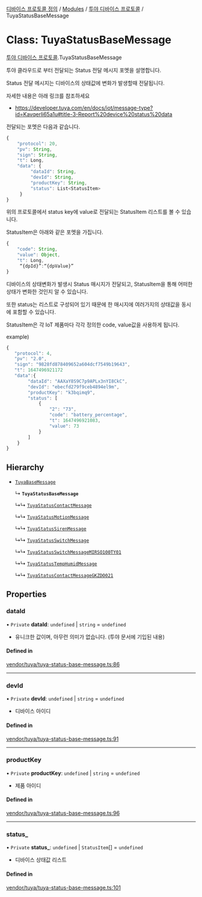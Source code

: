 [디바이스 프로토콜 정의](../README.md) / [Modules](../modules.md) / [투야 디바이스 프로토콜](../modules/___________.md) / TuyaStatusBaseMessage

# Class: TuyaStatusBaseMessage

[투야 디바이스 프로토콜](../modules/___________.md).TuyaStatusBaseMessage

투야 클라우드로 부터 전달되는 Status 전달 메시지 포멧을 설명합니다.

Status 전달 메시지는 디바이스의 상태값에 변화가 발생할때 전달됩니다.

자세한 내용은 아래 링크를 참조하세요

* https://developer.tuya.com/en/docs/iot/message-type?id=Kavqerli65a1u#title-3-Report%20device%20status%20data

전달되는 포멧은 다음과 같습니다.

```typescript
{
    "protocol": 20,
    "pv": String,
    "sign": String,
    "t": Long,
    "data": {
         "dataId": String,
         "devId": String,
         "productKey": String,
         "status": List<StatusItem>
     }
}
```

위의 프로토콜에서 status key에 value로 전달되는 StatusItem 리스트를 볼 수 있습니다.

StatusItem은 아래와 같은 포멧을 가집니다.

```typescript
{
    "code": String,
    "value": Object,
    "t": Long,
     “{dpId}”:“{dpValue}”
}
```

디바이스의 상태변화가 발생시 Status 매시지가 전달되고, StatusItem을 통해 어떠한 상태가 변화한 것인지 알 수 있습니다.

또한 status는 리스트로 구성되어 있기 때문에 한 매시지에 여러가지의 상태값을 동시에 포함할 수 있습니다.

StatusItem은 각 IoT 제품마다 각각 정의한 code, value값을 사용하게 됩니다.

example)
 ```typescript
{
    "protocol": 4,
    "pv": "2.0",
    "sign": "9828fd878409652a604dcf7549b19643",
    "t": 1647496921172
    "data":{
         "dataId": "AAXaY8S9C7p9APLx3nYI8CkC",
         "devId": "ebecfd279f9ceb4894el9m",
         "productKey": "k3bqimq9",
         "status": [
             {
                 "2": "73",
                 "code": "battery_percentage",
                 "t": 1647496921083,
                 "value": 73
             }
         ]
     }
}
```

## Hierarchy

- [`TuyaBaseMessage`](__________.TuyaBaseMessage.md)

  ↳ **`TuyaStatusBaseMessage`**

  ↳↳ [`TuyaStatusContactMessage`](__________.TuyaStatusContactMessage.md)

  ↳↳ [`TuyaStatusMotionMessage`](__________.TuyaStatusMotionMessage.md)

  ↳↳ [`TuyaStatusSirenMessage`](__________.TuyaStatusSirenMessage.md)

  ↳↳ [`TuyaStatusSwitchMessage`](__________.TuyaStatusSwitchMessage.md)

  ↳↳ [`TuyaStatusSwitchMessageMIRSO100TY01`](__________.TuyaStatusSwitchMessageMIRSO100TY01.md)

  ↳↳ [`TuyaStatusTempHumidMessage`](__________.TuyaStatusTempHumidMessage.md)

  ↳↳ [`TuyaStatusContactMessageGKZDO021`](__________.TuyaStatusContactMessageGKZDO021.md)

## Properties

### dataId

• `Private` **dataId**: `undefined` \| `string` = `undefined`

* 유니크한 값이며, 아무런 의미가 없습니다. (투야 문서에 기입된 내용)

#### Defined in

[vendor/tuya/tuya-status-base-message.ts:86](https://github.com/zigbang/iot/blob/43523cfa/packages/ziot-bridge/tuya/zthing-message-converter/lib/messages/vendor/tuya/tuya-status-base-message.ts#L86)

___

### devId

• `Private` **devId**: `undefined` \| `string` = `undefined`

* 디바이스 아이디

#### Defined in

[vendor/tuya/tuya-status-base-message.ts:91](https://github.com/zigbang/iot/blob/43523cfa/packages/ziot-bridge/tuya/zthing-message-converter/lib/messages/vendor/tuya/tuya-status-base-message.ts#L91)

___

### productKey

• `Private` **productKey**: `undefined` \| `string` = `undefined`

* 제품 아이디

#### Defined in

[vendor/tuya/tuya-status-base-message.ts:96](https://github.com/zigbang/iot/blob/43523cfa/packages/ziot-bridge/tuya/zthing-message-converter/lib/messages/vendor/tuya/tuya-status-base-message.ts#L96)

___

### status\_

• `Private` **status\_**: `undefined` \| `StatusItem`[] = `undefined`

* 디바이스 상태값 리스트

#### Defined in

[vendor/tuya/tuya-status-base-message.ts:101](https://github.com/zigbang/iot/blob/43523cfa/packages/ziot-bridge/tuya/zthing-message-converter/lib/messages/vendor/tuya/tuya-status-base-message.ts#L101)
